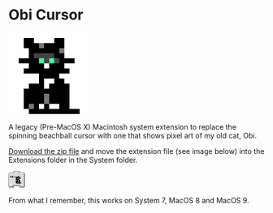 # Obi Cursor

![Obi Cursor](https://github.com/johnstack/obi_cursor/blob/master/cursoranim.gif)

A legacy (Pre-MacOS X) Macintosh system extension to replace the spinning beachball cursor with one that shows pixel art of my old cat, Obi. 

[Download the zip file](https://github.com/johnstack/obi_cursor/blob/master/ObiCursor.zip) and move the extension file (see image below) into the Extensions folder in the System folder.

![Obi Cursor](https://github.com/johnstack/obi_cursor/blob/master/obicursor.gif)

From what I remember, this works on System 7, MacOS 8 and MacOS 9.

